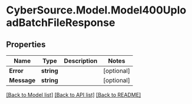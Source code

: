 # CyberSource.Model.Model400UploadBatchFileResponse
## Properties

Name | Type | Description | Notes
------------ | ------------- | ------------- | -------------
**Error** | **string** |  | [optional] 
**Message** | **string** |  | [optional] 

[[Back to Model list]](../README.md#documentation-for-models) [[Back to API list]](../README.md#documentation-for-api-endpoints) [[Back to README]](../README.md)

